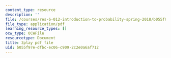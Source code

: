 ```yaml
---
content_type: resource
description: ''
file: /courses/res-6-012-introduction-to-probability-spring-2018/b055f97edfbcec06c9092c2e0a6af712_w423ypsUHf0.pdf
file_type: application/pdf
learning_resource_types: []
ocw_type: OCWFile
resourcetype: Document
title: 3play pdf file
uid: b055f97e-dfbc-ec06-c909-2c2e0a6af712
---
```

